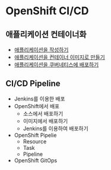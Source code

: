 # OpenShift CI/CD


## 애플리케이션 컨테이너화

- [애플리케이션을 작성하기](./create-app.md)
- [애플리케이션을 컨테이너 이미지로 만들기](./create-container.md)
- [애플리케이션을 쿠버네티스에 배포하기](./deploy-kubernetes.md)

## CI/CD Pipeline

- Jenkins를 이용한 배포
- OpenShift에서 배포
    - 소스에서 배포하기
    - 이미지에서 배포하기
    - Jenkins를 이용하여 배포하기
- OpenShift Pipelie
    - Resource
    - Task
    - Pipeline
- OpenShift GitOps